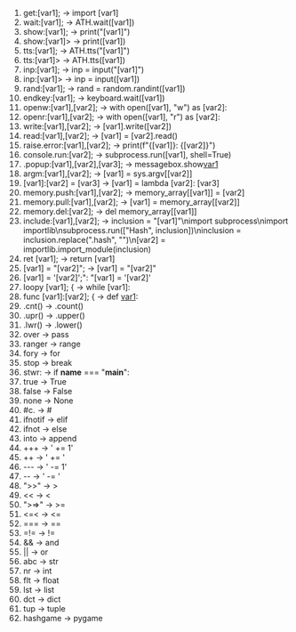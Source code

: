 1. get:[var1]; -> import [var1]
2. wait:[var1]; -> ATH.wait([var1])
3. show:[var1]; -> print("[var1]")
4. show:[var1]> -> print([var1])
5. tts:[var1]; -> ATH.tts("[var1]")
6. tts:[var1]> -> ATH.tts([var1])
7. inp:[var1]; -> inp = input("[var1]")
8. inp:[var1]> -> inp = input([var1])
9. rand:[var1]; -> rand = random.randint([var1])
10. endkey:[var1]; -> keyboard.wait([var1])
11. openw:[var1],[var2]; -> with open([var1], "w") as [var2]:
12. openr:[var1],[var2]; -> with open([var1], "r") as [var2]:
13. write:[var1],[var2]; -> [var1].write([var2])
14. read:[var1],[var2]; -> [var1] = [var2].read()
15. raise.error:[var1],[var2]; -> print(f"{[var1]}: {[var2]}")
16. console.run:[var2]; -> subprocess.run([var1], shell=True)
17. .popup:[var1],[var2],[var3]; -> messagebox.show[var1]([var2],[var3])
18. argm:[var1],[var2]; -> [var1] = sys.argv[[var2]]
19. [var1]:[var2] = [var3] -> [var1] = lambda [var2]: [var3]
20. memory.push:[var1],[var2]; -> memory_array[[var1]] = [var2]
21. memory.pull:[var1],[var2]; -> [var1] = memory_array[[var2]]
22. memory.del:[var2]; -> del memory_array[[var1]]
23. include:[var1],[var2]; -> inclusion = "[var1]"\nimport subprocess\nimport importlib\nsubprocess.run(["Hash", inclusion])\ninclusion = inclusion.replace(".hash", "")\n[var2] = importlib.import_module(inclusion)
24. ret [var1]; -> return [var1]
25. [var1] = "[var2]"; -> [var1] = "[var2]"
26. [var1] = '[var2]';": "[var1] = '[var2]'
27. loopy [var1]; { -> while [var1]:
28. func [var1]:[var2]; { -> def [var1]([var2]):
29. .cnt() -> .count()
30. .upr() -> .upper()
31. .lwr() -> .lower()
32. over -> pass
33. ranger -> range
34. fory -> for
35. stop -> break
36. stwr: -> if __name__ === "__main__":
37. true -> True
38. false -> False
39. none -> None
40. #c. -> #
41. ifnotif -> elif
42. ifnot -> else
43. into -> append
44. +++ -> ' += 1'
45. ++ -> ' += '
46. --- -> ' -= 1'
47. -- -> ' -= '
48. ">>" -> >
49. << -> <
50. ">=>" -> >=
51. <=< -> <=
52. === -> ==
53. =!= -> !=
54. && -> and
55. || -> or
56. abc -> str
57. nr -> int
58. flt -> float
59. lst -> list
60. dct -> dict
61. tup -> tuple
62. hashgame -> pygame
